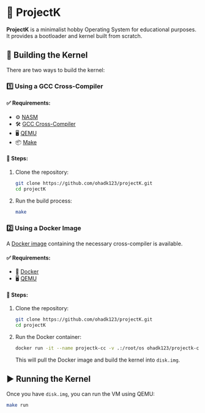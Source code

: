# 🚀 ProjectK

**ProjectK** is a minimalist hobby Operating System for educational purposes.  
It provides a bootloader and kernel built from scratch.

## 🔨 Building the Kernel

There are two ways to build the kernel:

### 1️⃣ Using a GCC Cross-Compiler

#### ✅ Requirements:
- ⚙️ [NASM](https://www.nasm.us/)
- 🛠️ [GCC Cross-Compiler](https://wiki.osdev.org/GCC_Cross-Compiler)
- 🖥️ [QEMU](https://www.qemu.org/)
- 📦 [Make](https://www.gnu.org/software/make/)

#### 📌 Steps:
1. Clone the repository:
   ```sh
   git clone https://github.com/ohadk123/projectK.git
   cd projectK
   ```
2. Run the build process:
   ```sh
   make
   ```

### 2️⃣ Using a Docker Image

A [Docker image](https://hub.docker.com/r/ohadk123/projectk-cc) containing the necessary cross-compiler is available.

#### ✅ Requirements:
- 🐳 [Docker](https://www.docker.com/)
- 🖥️ [QEMU](https://www.qemu.org/)

#### 📌 Steps:
1. Clone the repository:
   ```sh
   git clone https://github.com/ohadk123/projectK.git
   cd projectK
   ```
2. Run the Docker container:
   ```sh
   docker run -it --name projectk-cc -v .:/root/os ohadk123/projectk-cc
   ```
   This will pull the Docker image and build the kernel into `disk.img`.

## ▶️ Running the Kernel

Once you have `disk.img`, you can run the VM using QEMU:
```sh
make run
```
